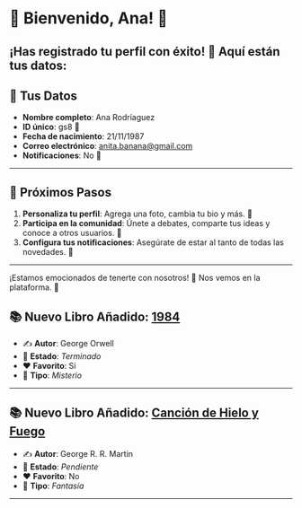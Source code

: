 # 🎉 Bienvenido, **Ana**! 🎉
¡Has registrado tu perfil con éxito! 🥳 Aquí están tus datos:
---

## 📝 **Tus Datos**
- **Nombre completo**: Ana Rodríaguez
- **ID único**: gs8 🔑
- **Fecha de nacimiento**: 21/11/1987
- **Correo electrónico**: anita.banana@gmail.com
- **Notificaciones**: No 🔔
---

## 🎯 **Próximos Pasos**
1. **Personaliza tu perfil**: Agrega una foto, cambia tu bio y más. 📸
2. **Participa en la comunidad**: Únete a debates, comparte tus ideas y conoce a otros usuarios. 💬
3. **Configura tus notificaciones**: Asegúrate de estar al tanto de todas las novedades. 🔔
---

¡Estamos emocionados de tenerte con nosotros! 🎉 Nos vemos en la plataforma. 🌟
## 📚 **Nuevo Libro Añadido: [1984](https://github.com/savamidev/BookTrack/blob/7259be2cd8e63863657f58e815f2b32c29e59687/Biblioteca/1984.md)**
- ✍️ **Autor**: George Orwell
- 📖 **Estado**: _Terminado_
- ❤️ **Favorito**: Si
- 🔖 **Tipo**: _Misterio_

---
## 📚 **Nuevo Libro Añadido: [Canción de Hielo y Fuego](https://github.com/savamidev/BookTrack/blob/7038e39fe3b9be5734ec83bea6a89cd287099c8d/Biblioteca/Canci%C3%B3n%20de%20Hielo%20y%20Fuego%3A%20Juego%20de%20Tronos.md)**
- ✍️ **Autor**: George R. R. Martin
- 📖 **Estado**: _Pendiente_
- ❤️ **Favorito**: No
- 🔖 **Tipo**: _Fantasía_

---

